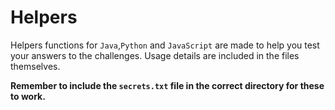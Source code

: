 # Helpers
Helpers functions for `Java`,`Python` and `JavaScript` are made to help you test your answers to the challenges. Usage details are included in the files themselves.

**Remember to include the `secrets.txt` file in the correct directory for these to work.**
